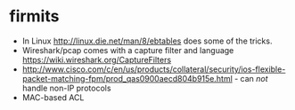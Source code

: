 # firmits

*  In Linux http://linux.die.net/man/8/ebtables  does some of the tricks. 
*  Wireshark/pcap comes with a capture filter and language https://wiki.wireshark.org/CaptureFilters
*  http://www.cisco.com/c/en/us/products/collateral/security/ios-flexible-packet-matching-fpm/prod_qas0900aecd804b915e.html - can *not* handle non-IP protocols
*  MAC-based ACL
